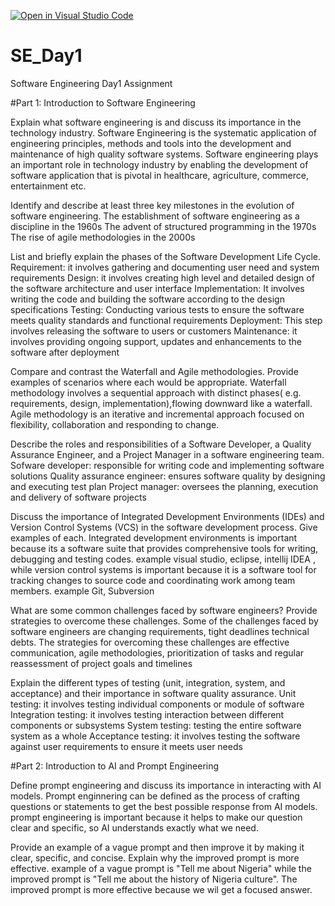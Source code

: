 [![Open in Visual Studio Code](https://classroom.github.com/assets/open-in-vscode-2e0aaae1b6195c2367325f4f02e2d04e9abb55f0b24a779b69b11b9e10269abc.svg)](https://classroom.github.com/online_ide?assignment_repo_id=18413721&assignment_repo_type=AssignmentRepo)
# SE_Day1
Software Engineering Day1 Assignment

#Part 1: Introduction to Software Engineering

Explain what software engineering is and discuss its importance in the technology industry.
Software Engineering is the systematic application of engineering principles, methods and tools into the development and maintenance of high quality software systems.
Software engineering plays an important role in technology industry by enabling the development of software application that is pivotal in healthcare, agriculture, commerce, entertainment etc.

Identify and describe at least three key milestones in the evolution of software engineering.
The establishment of software engineering as a discipline in the 1960s
The advent of structured programming in the 1970s
The rise of agile methodologies in the 2000s

List and briefly explain the phases of the Software Development Life Cycle.
Requirement: it involves gathering and documenting user need and system requirements
Design: it involves creating high level and detailed design of the software architecture and user interface
Implementation: It involves writing the code and building the software according to the design specifications
Testing: Conducting various tests to ensure the software meets quality standards and functional requirements
Deployment: This step involves releasing the software to users or customers
Maintenance: it involves providing ongoing support, updates and enhancements to the software after deployment

Compare and contrast the Waterfall and Agile methodologies. Provide examples of scenarios where each would be appropriate.
Waterfall methodology involves a sequential approach with distinct phases( e.g. requirements, design, implementation),flowing downward like a waterfall. Agile methodology is an iterative and incremental approach focused on flexibility, collaboration and responding to change.

Describe the roles and responsibilities of a Software Developer, a Quality Assurance Engineer, and a Project Manager in a software engineering team.
Sofware developer: responsible for writing code and implementing software solutions
Quality assurance engineer: ensures software quality by designing and executing test plan
Project manager: oversees the planning, execution and delivery of software projects

Discuss the importance of Integrated Development Environments (IDEs) and Version Control Systems (VCS) in the software development process. Give examples of each.
Integrated development environments is important because its a software suite that provides comprehensive tools for writing, debugging and testing codes. example visual studio, eclipse, intellij IDEA , while version control systems is important because it is a software tool for tracking changes to source code and coordinating work among team members. example Git, Subversion

What are some common challenges faced by software engineers? Provide strategies to overcome these challenges.
Some of the challenges faced by software engineers are changing requirements, tight deadlines technical debts. The strategies for overcoming these challenges are effective communication, agile methodologies, prioritization of tasks and regular reassessment of project goals and timelines

Explain the different types of testing (unit, integration, system, and acceptance) and their importance in software quality assurance.
Unit testing: it involves testing individual components or module of software
Integration testing:  it involves testing interaction between different components or subsystems
System testing: testing the entire software system as a whole
Acceptance testing: it involves testing the software against user requirements to ensure it meets user needs

#Part 2: Introduction to AI and Prompt Engineering


Define prompt engineering and discuss its importance in interacting with AI models.
Prompt enginnering can be defined as the process of crafting questions or statements to get the best possible response from AI models.
prompt engineering is important because it helps to make our question clear and specific, so AI understands exactly what we need.

Provide an example of a vague prompt and then improve it by making it clear, specific, and concise. Explain why the improved prompt is more effective.
example of a vague prompt is "Tell me about Nigeria" while the improved prompt is "Tell me about the history of Nigeria culture". 
The improved prompt is more effective because we wil get a focused answer.
